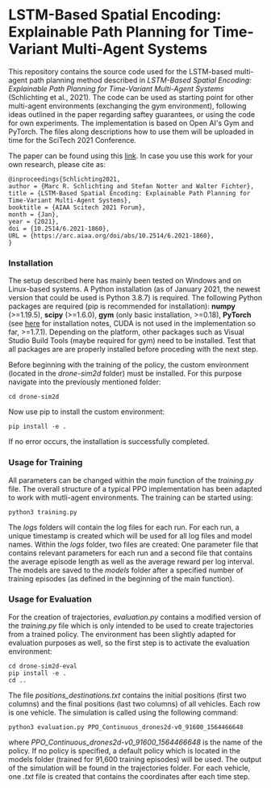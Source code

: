 # LSTM-Based Spatial Encoding: Explainable Path Planning for Time-Variant Multi-Agent Systems 
This repository contains the source code used for the LSTM-based multi-agent path planning method described in *LSTM-Based Spatial Encoding: Explainable Path Planning for Time-Variant Multi-Agent Systems* (Schlichting et al., 2021).
The code can be used as starting point for other multi-agent environments (exchanging the gym environment), following ideas outlined in the paper regarding saftey guarantees, 
or using the code for own experiments. The implementation is based on Open AI's Gym and PyTorch. The files along descriptions how to use them will be uploaded in time for the SciTech 2021 Conference.


The paper can be found using this [link](https://arc.aiaa.org/doi/10.2514/6.2021-1860). In case you use this work for your own research, please cite as:

```
@inproceedings{Schlichting2021,
author = {Marc R. Schlichting and Stefan Notter and Walter Fichter},
title = {LSTM-Based Spatial Encoding: Explainable Path Planning for Time-Variant Multi-Agent Systems},
booktitle = {AIAA Scitech 2021 Forum},
month = {Jan},
year = {2021},
doi = {10.2514/6.2021-1860},
URL = {https://arc.aiaa.org/doi/abs/10.2514/6.2021-1860},
}
```

### Installation
The setup described here has mainly been tested on Windows and on Linux-based systems. A Python installation (as of January 2021, the newest version that could be used is Python 3.8.7) is required. The following Python packages are required (pip is recommended for installation): **numpy** (>=1.19.5), **scipy** (>=1.6.0), **gym** (only basic installation, >=0.18), **PyTorch** (see [here](https://pytorch.org/) for installation notes, CUDA is not used in the implementation so far, >=1.7.1). Depending on the platform, other packages such as Visual Studio Build Tools (maybe required for gym) need to be installed. Test that all packages are are properly installed before proceding with the next step.

Before beginning with the training of the policy, the custom environment (located in the *drone-sim2d* folder) must be installed. For this purpose navigate into the previously mentioned folder:
```
cd drone-sim2d
```
Now use pip to install the custom environment:
```
pip install -e .
```
If no error occurs, the installation is successfully completed.

### Usage for Training
All parameters can be changed within the *main* function of the *training.py* file. The overall structure of a typical PPO implementation has been adapted to work with mutli-agent environments. The training can be started using:
```
python3 training.py
```
The *logs* folders will contain the log files for each run. For each run, a unique timestamp is created which will be used for all log files and model names. Within the *logs* folder, two files are created: One parameter file that contains relevant parameters for each run and a second file that contains the average episode length as well as the average reward per log interval. The models are saved to the *models* folder after a specified number of training episodes (as defined in the beginning of the main function). 

### Usage for Evaluation
For the creation of trajectories, *evaluation.py* contains a modified version of the *training.py* file which is only intended to be used to create trajectories from a trained policy. The environment has been slightly adapted for evaluation purposes as well, so the first step is to activate the evaluation environment:
```
cd drone-sim2d-eval
pip install -e .
cd ..
```
The file *positions_destinations.txt* contains the initial positions (first two columns) and the final positions (last two columns) of all vehicles. Each row is one vehicle. The simulation is called using the following command:
```
python3 evaluation.py PPO_Continuous_drones2d-v0_91600_1564466648
```
where *PPO_Continuous_drones2d-v0_91600_1564466648* is the name of the policy. If no policy is specified, a default policy which is located in the models folder (trained for 91,600 training episodes) will be used. The output of the simulation will be found in the trajectories folder. For each vehicle, one *.txt* file is created that contains the coordinates after each time step. 
